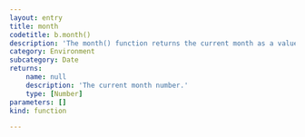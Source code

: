 ```yaml
---
layout: entry
title: month
codetitle: b.month()
description: 'The month() function returns the current month as a value from 1 - 12.'
category: Environment
subcategory: Date
returns:
    name: null
    description: 'The current month number.'
    type: [Number]
parameters: []
kind: function

---
```

